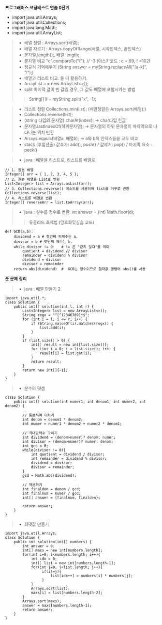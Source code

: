 **프로그래머스 코딩테스트 연습 0단계**

- import java.util.Arrays;
- import java.util.Collections;
- import java.lang.Math;
- import java.util.ArrayList;


> - 배열 정렬 : Arrays.sort(배열);
> - 배열 자르기 : Arrays.copyOfRange(배열, 시작인덱스, 끝인덱스)
> - 문자열.length();, 배열.length;
> - 문자열 비교 "c".compareTo("f"); // -3 (아스키코드 : c = 99, f =102)
> - 정규식 기억해두기 (String answer = myString.replaceAll("[a-k]", "l");)
> - 배열과 리스트 비교. 둘 다 활용하기.
> - ArrayList<String> a = new ArrayList<>(); 
> - split 마지막 값이 빈 값일 경우, 그 값도 배열에 포함시키는 방법
>> String[] li = myString.split("x", -1);


> - 리스트 정렬 Collections.min(list); (배열정렬은 Arrays.sort(배열);)
> - Collections.reverse(list);
> - (string 타입의 문자열).charAt(index); -> char타입 한글
> - 문자열.lastIndexOf(하위문자열); -> 문자열의 하위 문자열이 마지막으로 나타나는 위치 반환
> - Arrays.eqauls(배열a, 배열b); ->  a와 b의 인덱스들을 모두 비교
> - stack (후입선출) 값추가: add(), push() / 값제거: pop() / 마지막 요소 : peek()

> - java : 배열을 리스트로, 리스트를 배열로
```
// 1. 원본 배열
Integer[] arr = { 1, 2, 3, 4, 5 };
// 2. 원본 배열을 List로 변환
List<Integer> list = Arrays.asList(arr);
// 3. Collections.reverse() 메소드를 사용하여 list를 거꾸로 변환
Collections.reverse(list);
// 4. 리스트를 배열로 변환
Integer[] reverseArr = list.toArray(arr);

```
> - java : 실수를 정수로 변환. int answer = (int) Math.floor(d);
>> 유클리드 호제법 (암호화및실습 코드)
```
def GCD(a,b):
    dividend = a # 첫번째 피제수는 a.
    divisor = b # 첫번째 제수는 b.
    while divisor != 0:   # != 은 "같지 않다"를 의미
        quotient = dividend // divisor
        remainder = dividend % divisor
        dividend = divisor  
        divisor = remainder
    return abs(dividend)  #  GCD는 양수이므로 절대값 명령어 abs()를 사용
```

**푼 문제 정리**

> - java : 배열 만들기 2
```
import java.util.*;
class Solution {
    public int[] solution(int l, int r) {
        List<Integer> list = new ArrayList<>();
        String regx = "^[^12346789]*$";
        for (int i = l; i <= r; i++) {
            if (String.valueOf(i).matches(regx)) {
                list.add(i);
            }
        }
        if (list.size() > 0) {
            int[] result = new int[list.size()];
            for (int i = 0; i < list.size(); i++) {
                result[i] = list.get(i);
            }
            return result;
        }
        return new int[]{-1};
    }
}
```

> - 분수의 덧셈
```
class Solution {
    public int[] solution(int numer1, int denom1, int numer2, int denom2) {
   
        // 통분하여 더하기
        int denom = denom1 * denom2;
        int numer = numer1 * denom2 + numer2 * denom1;
        
        // 최대공약수 구하기
        int dividend = (denom>numer)? denom: numer; 
        int divisor = (denom>numer)? numer: denom; 
        int gcd = 0;
        while(divisor != 0){   
            int quotient = dividend / divisor;
            int remainder = dividend % divisor;
            dividend = divisor;
            divisor = remainder;
        }
        gcd = Math.abs(dividend);
        
        // 약분하기
        int finalden = denom / gcd;
        int finalnum = numer / gcd;
        int[] answer = {finalnum, finalden};
        
        return answer;
    }
}
```
> - 최댓값 만들기
```
import java.util.Arrays;
class Solution {
    public int solution(int[] numbers) {
        int answer = 0;
        int[] maxs = new int[numbers.length];
        for(int i=0; i<numbers.length; i++){
            int idx = 0;
            int[] list = new int[numbers.length-1];
            for(int j=0; j<list.length; j++){
                 if(i!=j){
                     list[idx++] = numbers[i] * numbers[j];
                 }
            }
            Arrays.sort(list);
            maxs[i] = list[numbers.length-2];
        }
        Arrays.sort(maxs);
        answer = maxs[numbers.length-1];
        return answer;
    }
}
```
